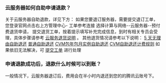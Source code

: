 ### 云服务器如何自助申请退款？

关于云服务器自助退款，详见下方：  如果您要退订服务器，需要提交退订工单，您登录官网点击右上方管理中心- 工单参考连接 选择计算与网络--云服务器--预付费退货申请， 提交退货工单，按着提示填写补充完成信息，到时有相关专员会受理，具体步骤请参考 [云服务退货说明](https://cloud.tencent.com/document/product/555/7440) 。  其他退货情况请参考以下说明：   [5 天无理由自助退还](https://cloud.tencent.com/document/product/213/9711#5-.E5.A4.A9.E6.97.A0.E7.90.86.E7.94.B1.E8.87.AA.E5.8A.A9.E9.80.80.E8.BF.98)   [普通自助退还](https://cloud.tencent.com/document/product/213/9711#.E6.99.AE.E9.80.9A.E8.87.AA.E5.8A.A9.E9.80.80.E8.BF.98)   [CVM包年包月实例自助退还](https://cloud.tencent.com/document/product/213/9711#cvm.E5.8C.85.E5.B9.B4.E5.8C.85.E6.9C.88.E5.AE.9E.E4.BE.8B.E8.87.AA.E5.8A.A9.E9.80.80.E8.BF.98.E8.AF.B4.E6.98.8E)   [CVM自助退还计费规则](https://cloud.tencent.com/document/product/213/9711#cvm.E8.87.AA.E5.8A.A9.E9.80.80.E8.BF.98.E8.AE.A1.E8.B4.B9.E8.A7.84.E5.88.99)   如果依旧无法解决，可 [提交工单](https://console.cloud.tencent.com/workorder/category) 进行处理

### 申请退款成功后，退款什么时候可以到账？

一般情况下，云服务器退订后，费用会在半小时内退还到您的的腾讯云账号下。 